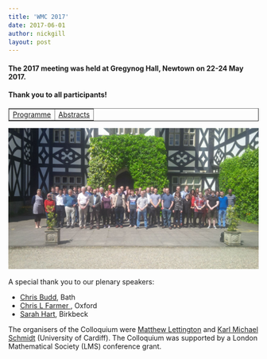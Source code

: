 ```yaml
---
title: 'WMC 2017'
date: 2017-06-01
author: nickgill
layout: post
---
```



#### The 2017 meeting was held at Gregynog Hall, Newtown on 22-24 May 2017. 

#### Thank you to all participants!

<style>
.tablelines table, .tablelines td, .tablelines th {
        border: 1px solid black;
        }
</style>


<p>
<table width="100%" border="1">
  <tr>
    <td align="center"><a href = "https://www.cardiff.ac.uk/conferences/welsh-mathematics-colloquium-2017/programme">Programme</a> </td><td align="center"> <a href = "https://www.cardiff.ac.uk/conferences/welsh-mathematics-colloquium-2017/scientific-programme">Abstracts</a> </td></tr></table>
</p>

<img style="float: center;" src="cardiff2017.jpg" width="750pt" alt="WIMCS2016" />


A special thank you to our plenary speakers:

- [Chris Budd](http://people.bath.ac.uk/mascjb/), Bath
- [Chris L Farmer ](https://www.maths.ox.ac.uk/people/chris.farmer), Oxford
- [Sarah Hart](http://www.bbk.ac.uk/ems/faculty/hart), Birkbeck

The organisers of the Colloquium were [Matthew Lettington](http://www.cardiff.ac.uk/people/view/140706-lettington-matthew) and [Karl Michael Schmidt](http://www.cardiff.ac.uk/people/view/98668-schmidt-karl) (University of Cardiff). The Colloquium was supported by a London Mathematical Society (LMS) conference grant.


